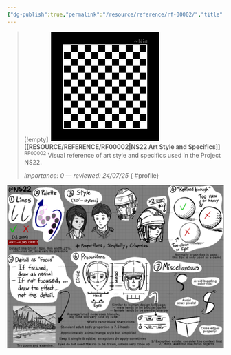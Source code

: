 ```yaml
---
{"dg-publish":true,"permalink":"/resource/reference/rf-00002/","title":"NS22 Art Style and Specifics","tags":["-reference"]}
---
```


>[!empty]
> ![RESOURCE/ASSET/OTHER/PlaceholderIcon.png|icon](/img/user/RESOURCE/ASSET/OTHER/PlaceholderIcon.png) <b class="title">[[RESOURCE/REFERENCE/RF00002\|NS22 Art Style and Specifics]]</b> <sup class="title">RF00002</sup> <b> </b>
> Visual reference of art style and specifics used in the Project NS22.
> 
> <i class="small">importance: 0 — reviewed: 24/07/25</i>
{ #profile}


![PICTURE_NS22-artstyle-reference_CANVAS_cg303.png|sample4](/img/user/RESOURCE/ASSET/ARTWORK/OTHER/PICTURE_NS22-artstyle-reference_CANVAS_cg303.png)
